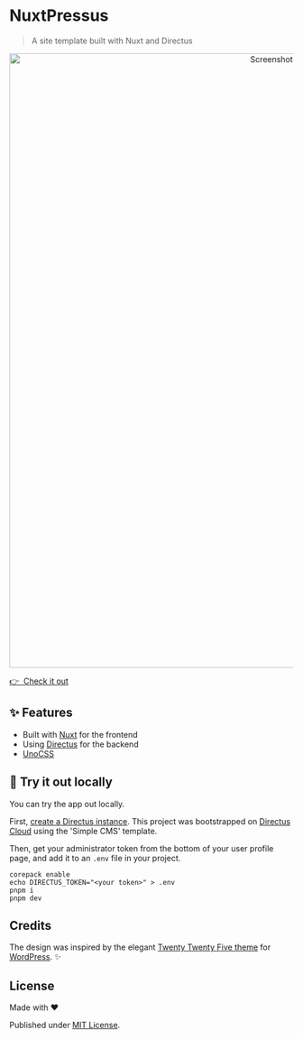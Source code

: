 # NuxtPressus

> A site template built with Nuxt and Directus

<p align="center">
  <a href="https://nuxtpressus.netlify.app/" target="_blank">
    <img width="1090" alt="Screenshot of nuxtpressus.netlify.app" src="https://github.com/user-attachments/assets/ffbc5a34-cc5d-4d25-84a9-6f05dff3ee65">
  </a>
</p>

[👉 &nbsp;Check it out](https://nuxtpressus.netlify.app/)

## ✨ Features

- Built with [Nuxt](https://nuxt.com/) for the frontend
- Using [Directus](https://directus.io/) for the backend
- [UnoCSS](https://unocss.dev/)

## 🛝 Try it out locally

You can try the app out locally.

First, [create a Directus instance](https://docs.directus.io/getting-started/quickstart.html#quickstart-guide). This project was bootstrapped on [Directus Cloud](https://directus.cloud/account/register/) using the 'Simple CMS' template.

Then, get your administrator token from the bottom of your user profile page, and add it to an `.env` file in your project.

```
corepack enable
echo DIRECTUS_TOKEN="<your token>" > .env
pnpm i
pnpm dev
```

## Credits

The design was inspired by the elegant [Twenty Twenty Five theme](https://wordpress.com/theme/twentytwentyfive) for [WordPress](https://wordpress.org/). ✨

## License

Made with ❤️

Published under [MIT License](./LICENCE).
